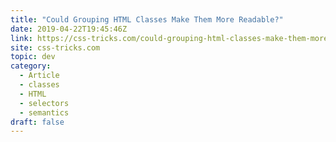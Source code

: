 ```yaml
---
title: "Could Grouping HTML Classes Make Them More Readable?"
date: 2019-04-22T19:45:46Z
link: https://css-tricks.com/could-grouping-html-classes-make-them-more-readable/
site: css-tricks.com
topic: dev
category:
  - Article
  - classes
  - HTML
  - selectors
  - semantics
draft: false
---
```

